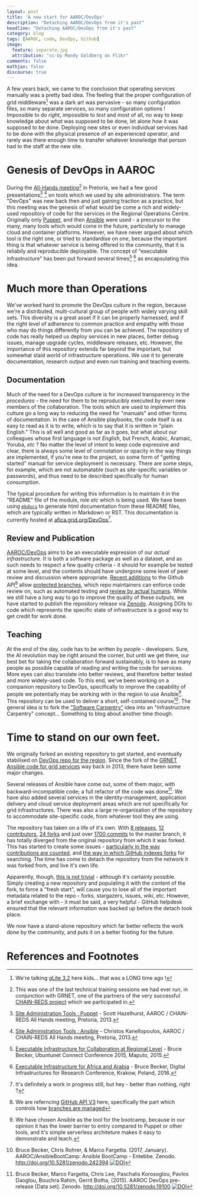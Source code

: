 ```yaml
---
layout: post
title: 'A new start for AAROC/DevOps'
description: "Detaching AAROC/DevOps from it's past"
headline: "Detaching AAROC/DevOps from it's past"
category: blog
tags: [AAROC, code, DevOps, Github]
image:
  feature: separate.jpg
  attribution: "cc-by Mandy Goldberg on Flikr"
comments: false
mathjax: false
discourse: true
---
```


A few years back, we came to the conclusion that operating services manually was a pretty bad idea. The feeling that the proper configuration of grid middleware[^gLite32] was a dark art was pervasive - so many configuration files, so many separate services, so many configuration options ! Impossible to do _right_, impossible to _test_ and most of all, no way to keep knowledge about _what_ was supposed to be done, let alone _how_ it was supposed to be done. Deploying new sites or even individual services had to be done with the physical presence of an experienced operator, and rarely was there enough time to transfer whatever knowledge that person had to the staff at the new site.

# Genesis of DevOps in AAROC

During the [All-Hands meeting](http://agenda.ct.infn.it/event/895/)[^AllHands] in Pretoria, we had a few good presentations[^HazelhurstPuppet] [^KannelopoulosAnsible] on tools which we used by site administrators. The term "DevOps" was new back then and just gaining traction as a practice, but this meeting was the genesis of what would be come a rich and widely-used repository of code for the services in the Regional Operations Centre. Originally only [Puppet](https://puppet.com/), and then [Ansible](http://www.ansible.com) were used - a precursor to the many, many tools which would come in the future, particularly to manage cloud and container platforms. However, we have never argued about which tool is the right one, or tried to standardise on _one_, because the important thing is that whatever service is being offered to the community, that it is reliabily and reproducible deployable. The concept of "executable infrastructure" has been put forward several times[^ExeInfraUC2015] [^ExeInfraDI4R] as encapsulating this idea.

# Much more than Operations

We've worked hard to promote the DevOps culture in the region, because we're a distributed, multi-cultural group of people with widely varying skill sets. This diversity is a great asset if it can be properly harnessed, and if the right level of adherence to common practice and empathy with those who may do things differently from you can be achieved. The repository of code has really helped us deploy services in new places, better debug issues, manage upgrade cycles, middleware releases, etc. However, the importance of this repository extends far beyond the important, but somewhat staid world of infrastructure operations. We use it to generate documentation, research output and even run training and teaching events.

##  Documentation

Much of the need for a DevOps culture is for increased transparency in the _procedures_ - the need for them to be reproducibly executed by even new members of the collaboration. The tools which are used to _implement_ this culture go a long way to reducing the need for "manuals" and other forms of documentation. In the case of Ansible playbooks, the code itself is as easy to read as it is to write, which is to say that it is written in "plain English." This is all well and good as far as it goes, but what about our colleagues whose first language is _not English_, but French, Arabic, Aramaic, Yoruba, _etc_ ? No matter the level of intent to keep code expressive and clear, there is always some level of connotation or opacity in the way things are implemented, if you're new to the project, so some form of "getting started" manual for service deployment is necessary. There are some steps, for example, which are not automatable (such as site-specific variables or passwords), and thus need to be described specifically for human consumption.

The typical procedure for writing this information is to maintain it in the "README" file of the module, role _etc_ which is being used. We have been using [`mkdocs`](http://www.mkdocs.org/) to generate html documentation from these README files, which are typically written in Markdown or RST. This documentation is currently hosted at [afica.grid.org/DevOps](http://www.africa-grid.org/DevOps)[^WIPYO].

## Review and Publication

[AAROC/DevOps](https://github.com/AAROC/DevOps) aims to be an executable expression of our _actual infrastructure_. It is both a software package as well as a dataset, and as such needs to respect a few quality criteria - it should for example be tested at some level, and the contents should have undergone some level of peer review and discussion where appropriate. [Recent additions]() to the Github API[^GithubAPI] allow [protected branches](https://help.github.com/articles/about-protected-branches/), which repo maintainers can enforce code review on, such as automated testing and [review by actual humans](https://help.github.com/articles/approving-a-pull-request-with-required-reviews/). While we still have a long way to go to improve the quality of these outputs, we have started to publish the repository release via [Zenodo](https://zenodo.org). Assigning DOIs to code which represents the specific state of infrastructure is a good way to get credit for work done.

## Teaching

At the end of the day, code has to be written by _people_ - developers. Sure, the AI revolution may be right around the corner, but until we get there, our best bet for taking the collaboration forward sustainably, is to have as many people as possible capable of reading and writing the code for services. More eyes can also translate into better reviews, and therefore better tested and more widely-used code. To this end, we've been working on a companion repository to DevOps, specifically to improve the capability of people we potentially may be working with in the region to use Ansible[^WhyAnsible]. This repository can be used to deliver a short, self-contained course[^BootCamp]. The general idea is to fork the ["Software Carpentry"](http://www.software-carpentry.org) idea into an "Infrastructure Carpentry" concept... Something to blog about another time though.

# Time to stand on our own feet.

We originally forked an existing repository to get started, and eventually stabilised on [DevOps repo for the region](https://github.com/AAROC/DevOps). Since the fork of the [GRNET Ansible code for grid services](https://github.com/auth-scc/grid-services-deployment) way back in 2013, there have been some major changes.

Several releases of Ansible  have come out, some of them major, with backward-incompatible code; a full refactor of the code was done[^DevOps2015]. We have also added several services in the identity-management, application delivery and cloud service deployment areas which are not specifically for grid infrastructures. There was also a large  re-organisation of the repository to accommodate site-specific code, from whatever tool they are using.

The repository has taken on a life of it's own. With [8 releases](https://github.com/AAROC/DevOps/releases), [12 contributors](https://github.com/AAROC/DevOps/graphs/contributors), [24 forks](https://github.com/AAROC/DevOps/network) and just over [1700 commits](https://github.com/AAROC/DevOps/commits/master) to the master branch, it has totally diverged from the original repository from which it was forked. This has started to create some issues - [particularly in the way contributions are counted](https://help.github.com/articles/why-are-my-contributions-not-showing-up-on-my-profile/#commit-was-made-in-a-fork), and [the way in which GitHub indexes forks](http://stackoverflow.com/questions/33626326/how-to-search-a-github-fork-for-code-using-the-github-search-api) for searching. The time has come to detach the repository from the network it was forked from, and live it's own life.

Apparently, though, [this is not trivial](https://www.quora.com/Git-revision-control-How-can-one-detach-a-forked-project-in-GitHub) - although it's certainly possible. Simply creating a new repository and populating it with the content of the fork, to force a "fresh start", will cause you to lose all of the important metadata related to the repo - forks, stargazers, issues, wiki, etc. However, a brief exchange with - it must be said, a very helpful - GitHub helpdesk ensured that the relevant information was backed up before the detach took place.  

We now have a stand-alone repository which far better reflects the work done by the community, and puts it on a  better footing for the future.

# References and Footnotes

[^gLite32]: We're talking [gLite 3.2]() here kids... that was a LONG time ago !
[^AllHands]: This was one of the last technical training sessions we had ever run, in conjunction with GRNET, one of the partners of the very successful [CHAIN-REDS project](https://www.chain-project.eu) which we participated in.
[^HazelhurstPuppet]: [Site Administration Tools : Puppet](http://agenda.ct.infn.it/event/895/contribution/22/material/slides/0.pdf) - Scott Hazelhurst, AAROC / CHAIN-REDS All Hands meeting, Pretoria, 2013.
[^KannelopoulosAnsible]: [Site Administration Tools : Ansible](http://agenda.ct.infn.it/event/895/contribution/23/material/slides/0.pptx) - Christos Kanellopoulos, AAROC / CHAIN-REDS All Hands meeting, Pretoria, 2013.
[^ExeInfraUC2015]: [Executable Infrastructure for Collaboration at Regional Level](http://www.ubuntunet.net/sites/default/files/19.%20Becker%20-%20Executable%20Infrastructure.pdf) - Bruce  Becker, Ubuntunet Connect Conference 2015, Maputo, 2015.
[^ExeInfraDI4R]: [Executable Infrastructure for Africa and Arabia](https://www.digitalinfrastructures.eu/content/executable-infrastructure-africa-and-arabia) - Bruce Becker, Digital Infrastructures for Research Conference, Krakow, Poland, 2016.
[^DevOps2015]: Bruce Becker, Marco Fargetta, Chris Lee, Paschalis Korosoglou, Pavlos Daoglou, Bouchra Rahim, Gerrit Botha, (2015). AAROC DevOps pre-release [Data set]. Zenodo. http://doi.org/10.5281/zenodo.19100 [![DOI](https://zenodo.org/badge/DOI/10.5281/zenodo.19100.svg)](https://doi.org/10.5281/zenodo.19100)
[^WIPYO]: It's definitely a work in progress still, but hey - better than nothing, right ?
[^GithubAPI]: We are referncing [GitHub API V3](https://developer.github.com/v3/) here, specifically the part which controls how [branches are managed](https://developer.github.com/v3/repos/branches/)
[^WhyAnsible]: We have chosen Ansible as the tool for the bootcamp, because in our opinion it has the lower barrier to entry compared to Puppet or other tools, and it's simple serverless architeture makes it easy to demonstrate and teach.
[^BootCamp]: Bruce Becker, Chris Rohrer, & Marco Fargetta. (2017, January). AAROC/AnsibleBootCamp: Ansible BootCamp - Entebbe. Zenodo. http://doi.org/10.5281/zenodo.242394  [![DOI](https://zenodo.org/badge/DOI/10.5281/zenodo.242394.svg)](https://doi.org/10.5281/zenodo.242394)

